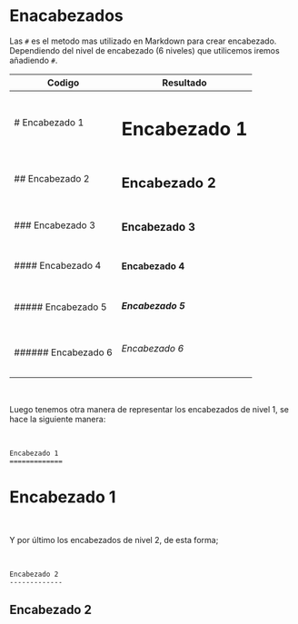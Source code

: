 # Enacabezados
Las `#` es el metodo mas utilizado en Markdown para crear encabezado.  
Dependiendo del nivel de encabezado (6 niveles) que utilicemos iremos añadiendo `#`.  

|     **Codigo**      |     **Resultado**      |
|         --          |          --            |
|# Encabezado 1       |<h1>Encabezado 1</h1>   |
|## Encabezado 2      |<h2>Encabezado 2</h2>   |
|### Encabezado 3     |<h3>Encabezado 3</h3>   |
|#### Encabezado 4    |<h4>Encabezado 4</h4>   |
|##### Encabezado 5   |<h5>Encabezado 5</h5>   |
|###### Encabezado 6  |<h6>Encabezado 6</h6>   |

<br>

Luego tenemos otra manera de representar los encabezados de nivel 1, se hace la siguiente manera:  

<br>

```
Encabezado 1
=============
```

Encabezado 1
=============

<br>

Y por último los encabezados de nivel 2, de esta forma;

<br>

```
Encabezado 2
-------------
```
Encabezado 2
-------------